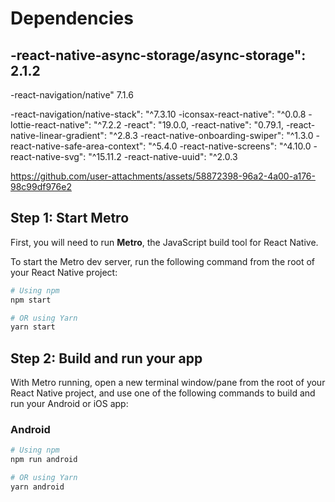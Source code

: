# Dependencies
-react-native-async-storage/async-storage": 2.1.2
-
-react-navigation/native" 7.1.6

-react-navigation/native-stack": "^7.3.10
-iconsax-react-native": "^0.0.8
-lottie-react-native": "^7.2.2
-react": "19.0.0,
-react-native": "0.79.1,
-react-native-linear-gradient": "^2.8.3
-react-native-onboarding-swiper": "^1.3.0
-react-native-safe-area-context": "^5.4.0
-react-native-screens": "^4.10.0
-react-native-svg": "^15.11.2
-react-native-uuid": "^2.0.3
  


https://github.com/user-attachments/assets/58872398-96a2-4a00-a176-98c99df976e2

  



## Step 1: Start Metro

First, you will need to run **Metro**, the JavaScript build tool for React Native.

To start the Metro dev server, run the following command from the root of your React Native project:

```sh
# Using npm
npm start

# OR using Yarn
yarn start
```

## Step 2: Build and run your app

With Metro running, open a new terminal window/pane from the root of your React Native project, and use one of the following commands to build and run your Android or iOS app:

### Android

```sh
# Using npm
npm run android

# OR using Yarn
yarn android







